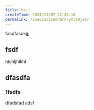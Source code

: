 ```yaml
---
title: kkjj
createTime: 2024/11/07 22:45:10
permalink: /SpecializedPark/ymlt9jsz/
---
```


fasdfasdkjj;


## fsdf 


hkjhljhlkhl


## dfasdfa 

### 1fsdfs

dfadsfad adsf